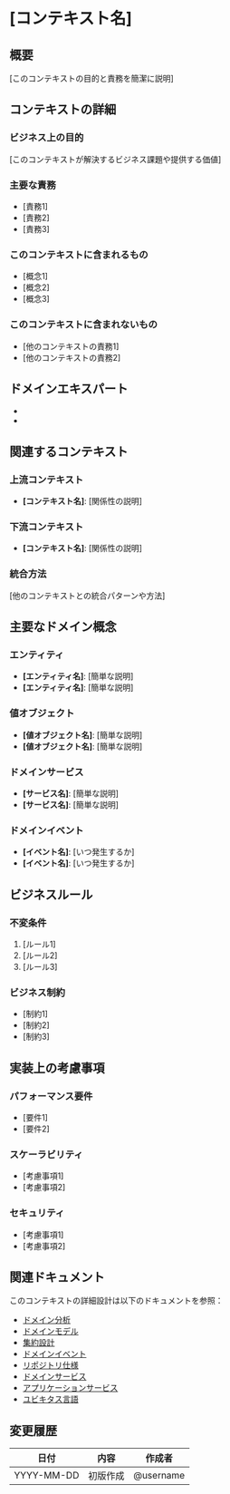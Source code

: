 # [コンテキスト名]

## 概要

[このコンテキストの目的と責務を簡潔に説明]

## コンテキストの詳細

### ビジネス上の目的

[このコンテキストが解決するビジネス課題や提供する価値]

### 主要な責務

- [責務1]
- [責務2]
- [責務3]

### このコンテキストに含まれるもの

- [概念1]
- [概念2]
- [概念3]

### このコンテキストに含まれないもの

- [他のコンテキストの責務1]
- [他のコンテキストの責務2]

## ドメインエキスパート

- [役割]: [名前/部門]
- [役割]: [名前/部門]

## 関連するコンテキスト

### 上流コンテキスト

- **[コンテキスト名]**: [関係性の説明]

### 下流コンテキスト

- **[コンテキスト名]**: [関係性の説明]

### 統合方法

[他のコンテキストとの統合パターンや方法]

## 主要なドメイン概念

### エンティティ

- **[エンティティ名]**: [簡単な説明]
- **[エンティティ名]**: [簡単な説明]

### 値オブジェクト

- **[値オブジェクト名]**: [簡単な説明]
- **[値オブジェクト名]**: [簡単な説明]

### ドメインサービス

- **[サービス名]**: [簡単な説明]
- **[サービス名]**: [簡単な説明]

### ドメインイベント

- **[イベント名]**: [いつ発生するか]
- **[イベント名]**: [いつ発生するか]

## ビジネスルール

### 不変条件

1. [ルール1]
2. [ルール2]
3. [ルール3]

### ビジネス制約

- [制約1]
- [制約2]
- [制約3]

## 実装上の考慮事項

### パフォーマンス要件

- [要件1]
- [要件2]

### スケーラビリティ

- [考慮事項1]
- [考慮事項2]

### セキュリティ

- [考慮事項1]
- [考慮事項2]

## 関連ドキュメント

このコンテキストの詳細設計は以下のドキュメントを参照：

- [ドメイン分析](./domain-analysis.md)
- [ドメインモデル](./domain-model.md)
- [集約設計](./aggregates.md)
- [ドメインイベント](./domain-events.md)
- [リポジトリ仕様](./repositories.md)
- [ドメインサービス](./domain-services.md)
- [アプリケーションサービス](./application-services.md)
- [ユビキタス言語](./ubiquitous-language.md)

## 変更履歴

| 日付       | 内容     | 作成者    |
| ---------- | -------- | --------- |
| YYYY-MM-DD | 初版作成 | @username |
